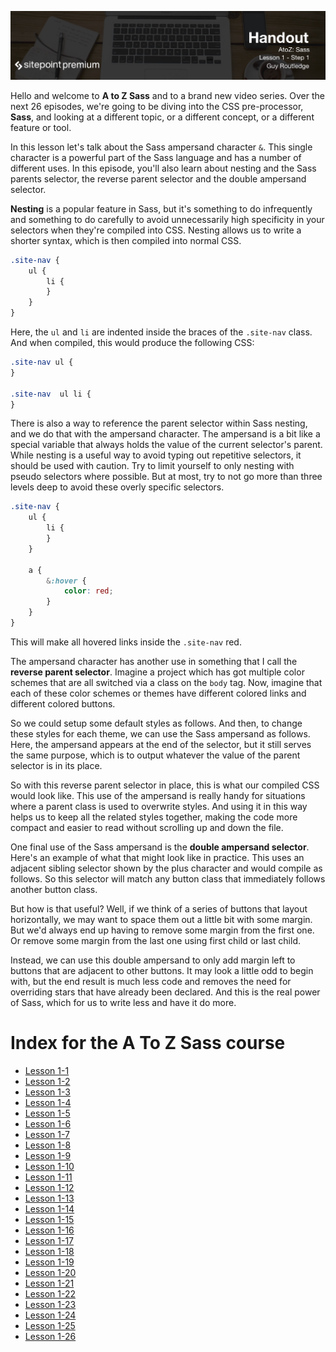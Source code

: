 ![](A_to_Z_Sass_handouts/headings/1.1.png)

Hello and welcome to **A to Z Sass** and to a brand new video series. Over the next 26 episodes, we're going to be diving into the CSS pre-processor, **Sass**, and looking at a different topic, or a different concept, or a different feature or tool.

In this lesson let's talk about the Sass ampersand character `&`. This single character is a powerful part of the Sass language and has a number of different uses. In this episode, you'll also learn about nesting and the Sass parents selector, the reverse parent selector and the double ampersand selector.

**Nesting** is a popular feature in Sass, but it's something to do infrequently and something to do carefully to avoid unnecessarily high specificity in your selectors when they're compiled into CSS. Nesting allows us to write a shorter syntax, which is then compiled into normal CSS.

```css
.site-nav {
	ul {
		li {
		}
	}
}
```

Here, the `ul` and `li` are indented inside the braces of the `.site-nav` class. And when compiled, this would produce the following CSS:

```css
.site-nav ul {
}

.site-nav  ul li {
}
```

There is also a way to reference the parent selector within Sass nesting, and we do that with the ampersand character. The ampersand is a bit like a special variable that always holds the value of the current selector's parent. While nesting is a useful way to avoid typing out repetitive selectors, it should be used with caution. Try to limit yourself to only nesting with pseudo selectors where possible. But at most, try to not go more than three levels deep to avoid these overly specific selectors.

```css
.site-nav {
	ul {
		li {
		}
	}

	a {
		&:hover {
			color: red;
		}
	}
}
```

This will make all hovered links inside the `.site-nav` red.

The ampersand character has another use in something that I call the **reverse parent selector**. Imagine a project which has got multiple color schemes that are all switched via a class on the `body` tag. Now, imagine that each of these color schemes or themes have different colored links and different colored buttons.

So we could setup some default styles as follows. And then, to change these styles for each theme, we can use the Sass ampersand as follows. Here, the ampersand appears at the end of the selector, but it still serves the same purpose, which is to output whatever the value of the parent selector is in its place.

So with this reverse parent selector in place, this is what our compiled CSS would look like. This use of the ampersand is really handy for situations where a parent class is used to overwrite styles. And using it in this way helps us to keep all the related styles together, making the code more compact and easier to read without scrolling up and down the file.

One final use of the Sass ampersand is the **double ampersand selector**. Here's an example of what that might look like in practice. This uses an adjacent sibling selector shown by the plus character and would compile as follows. So this selector will match any button class that immediately follows another button class.

But how is that useful? Well, if we think of a series of buttons that layout horizontally, we may want to space them out a little bit with some margin. But we'd always end up having to remove some margin from the first one. Or remove some margin from the last one using first child or last child.

Instead, we can use this double ampersand to only add margin left to buttons that are adjacent to other buttons. It may look a little odd to begin with, but the end result is much less code and removes the need for overriding stars that have already been declared. And this is the real power of Sass, which for us to write less and have it do more.


# Index for the A To Z Sass course

* [Lesson 1-1](A_to_Z_Sass_handouts/lesson1-1.md)
* [Lesson 1-2](A_to_Z_Sass_handouts/lesson1-2.md)
* [Lesson 1-3](A_to_Z_Sass_handouts/lesson1-3.md)
* [Lesson 1-4](A_to_Z_Sass_handouts/lesson1-4.md)
* [Lesson 1-5](A_to_Z_Sass_handouts/lesson1-5.md)
* [Lesson 1-6](A_to_Z_Sass_handouts/lesson1-6.md)
* [Lesson 1-7](A_to_Z_Sass_handouts/lesson1-7.md)
* [Lesson 1-8](A_to_Z_Sass_handouts/lesson1-8.md)
* [Lesson 1-9](A_to_Z_Sass_handouts/lesson1-9.md)
* [Lesson 1-10](A_to_Z_Sass_handouts/lesson1-10.md)
* [Lesson 1-11](A_to_Z_Sass_handouts/lesson1-11.md)
* [Lesson 1-12](A_to_Z_Sass_handouts/lesson1-12.md)
* [Lesson 1-13](A_to_Z_Sass_handouts/lesson1-13.md)
* [Lesson 1-14](A_to_Z_Sass_handouts/lesson1-14.md)
* [Lesson 1-15](A_to_Z_Sass_handouts/lesson1-15.md)
* [Lesson 1-16](A_to_Z_Sass_handouts/lesson1-16.md)
* [Lesson 1-17](A_to_Z_Sass_handouts/lesson1-17.md)
* [Lesson 1-18](A_to_Z_Sass_handouts/lesson1-18.md)
* [Lesson 1-19](A_to_Z_Sass_handouts/lesson1-19.md)
* [Lesson 1-20](A_to_Z_Sass_handouts/lesson1-20.md)
* [Lesson 1-21](A_to_Z_Sass_handouts/lesson1-21.md)
* [Lesson 1-22](A_to_Z_Sass_handouts/lesson1-22.md)
* [Lesson 1-23](A_to_Z_Sass_handouts/lesson1-23.md)
* [Lesson 1-24](A_to_Z_Sass_handouts/lesson1-24.md)
* [Lesson 1-25](A_to_Z_Sass_handouts/lesson1-25.md)
* [Lesson 1-26](A_to_Z_Sass_handouts/lesson1-26.md)

